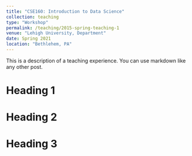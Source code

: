 ```yaml
---
title: "CSE160: Introduction to Data Science"
collection: teaching
type: "Workshop"
permalink: /teaching/2015-spring-teaching-1
venue: "Lehigh University, Department"
date: Spring 2021
location: "Bethlehem, PA"
---
```


This is a description of a teaching experience. You can use markdown like any other post.

Heading 1
======

Heading 2
======

Heading 3
======

